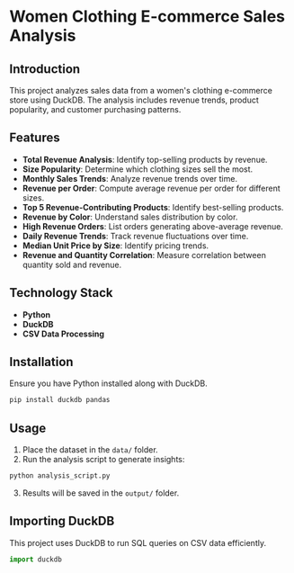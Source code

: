 # Women Clothing E-commerce Sales Analysis

## Introduction
This project analyzes sales data from a women's clothing e-commerce store using DuckDB. The analysis includes revenue trends, product popularity, and customer purchasing patterns.

## Features
- **Total Revenue Analysis**: Identify top-selling products by revenue.
- **Size Popularity**: Determine which clothing sizes sell the most.
- **Monthly Sales Trends**: Analyze revenue trends over time.
- **Revenue per Order**: Compute average revenue per order for different sizes.
- **Top 5 Revenue-Contributing Products**: Identify best-selling products.
- **Revenue by Color**: Understand sales distribution by color.
- **High Revenue Orders**: List orders generating above-average revenue.
- **Daily Revenue Trends**: Track revenue fluctuations over time.
- **Median Unit Price by Size**: Identify pricing trends.
- **Revenue and Quantity Correlation**: Measure correlation between quantity sold and revenue.

## Technology Stack
- **Python**
- **DuckDB**
- **CSV Data Processing**

## Installation
Ensure you have Python installed along with DuckDB.

```bash
pip install duckdb pandas
```

## Usage
1. Place the dataset in the `data/` folder.
2. Run the analysis script to generate insights:

```bash
python analysis_script.py
```

3. Results will be saved in the `output/` folder.

## Importing DuckDB
This project uses DuckDB to run SQL queries on CSV data efficiently.

```python
import duckdb
```
